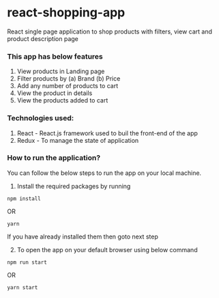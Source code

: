 # react-shopping-app

React single page application to shop products with filters, view cart and product description page

### This app has below features

1. View products in Landing page
2. Filter products by (a) Brand (b) Price
3. Add any number of products to cart
4. View the product in details
5. View the products added to cart

### Technologies used:

1. React - React.js framework used to buil the front-end of the app
2. Redux - To manage the state of application

### How to run the application?

You can follow the below steps to run the app on your local machine.

1. Install the required packages by running

```
npm install
```

OR

```
yarn
```

If you have already installed them then goto next step

2. To open the app on your default browser using below command

```
npm run start
```

OR

```
yarn start
```
